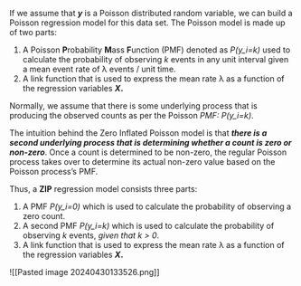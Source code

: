 If we assume that **_y_** is a Poisson distributed random variable, we can build a Poisson regression model for this data set. The Poisson model is made up of two parts:

1. A Poisson **P**robability **M**ass **F**unction (PMF) denoted as _P(y_i=k)_ used to calculate the probability of observing _k_ events in any unit interval given a mean event rate of λ events / unit time.
2. A link function that is used to express the mean rate λ as a function of the regression variables **_X_.**

Normally, we assume that there is some underlying process that is producing the observed counts as per the Poisson _PMF: P(y_i=k)_.

The intuition behind the Zero Inflated Poisson model is that **_there is a second underlying process that is determining whether a count is zero or non-zero_**. Once a count is determined to be non-zero, the regular Poisson process takes over to determine its actual non-zero value based on the Poisson process’s PMF.

Thus, a **ZIP** regression model consists three parts:

1. A PMF _P(y_i=0)_ which is used to calculate the probability of observing a zero count.
2. A second PMF _P(y_i=k)_ which is used to calculate the probability of observing _k_ events, _given that k > 0_.
3. A link function that is used to express the mean rate λ as a function of the regression variables **_X_.**

![[Pasted image 20240430133526.png]]